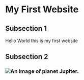 <!DOCTYPE html>
<html lang="en">
  <head>
    <title>Sample Title</title>
    <meta charset="utf-8">
    <meta name="author" content="Adam Sharifeh">
  </head>
  <body>
	<h1>My First Website</h1>
	<div>
		<h2>Subsection 1</h2>
		<p>Hello World this is my first website</p>
	</div>
	<div>
		<h2>Subsection 2<h3>
		<img src="Jupiter.jpg" alt="An image of planet Jupiter."/>
	</div>
  </body>
</html>
